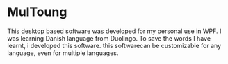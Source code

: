 # MulToung
This desktop based software was developed for my personal use in WPF. I was learning Danish language from Duolingo. To save the words I have learnt, i developed this software. this softwarecan be customizable for any language, even for multiple languages.
